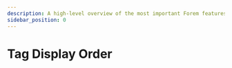 ```yaml
---
description: A high-level overview of the most important Forem features.
sidebar_position: 0
---
```


# Tag Display Order
